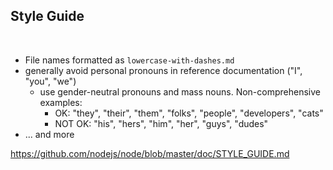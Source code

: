 ## Style Guide

<br>

- File names formatted as `lowercase-with-dashes.md`
- generally avoid personal pronouns in reference documentation ("I", "you", "we")
  - use gender-neutral pronouns and mass nouns. Non-comprehensive examples:
    - OK: "they", "their", "them", "folks", "people", "developers", "cats"
    - NOT OK: "his", "hers", "him", "her", "guys", "dudes"
- ... and more

<a href="https://github.com/nodejs/node/blob/master/doc/STYLE_GUIDE.md" class="ref-link">
  https://github.com/nodejs/node/blob/master/doc/STYLE_GUIDE.md
</a>
